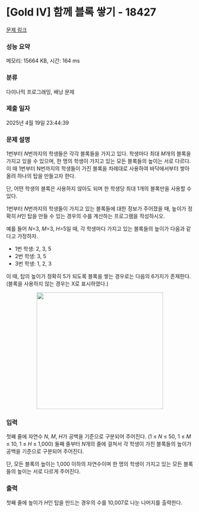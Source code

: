# [Gold IV] 함께 블록 쌓기 - 18427 

[문제 링크](https://www.acmicpc.net/problem/18427) 

### 성능 요약

메모리: 15664 KB, 시간: 164 ms

### 분류

다이나믹 프로그래밍, 배낭 문제

### 제출 일자

2025년 4월 19일 23:44:39

### 문제 설명

<p>1번부터 <em>N</em>번까지의 학생들은 각각 블록들을 가지고 있다. 학생마다 최대 <em>M</em>개의 블록을 가지고 있을 수 있으며, 한 명의 학생이 가지고 있는 모든 블록들의 높이는 서로 다르다. 이 때 1번부터 N번까지의 학생들이 가진 블록을 차례대로 사용하여 바닥에서부터 쌓아올려 하나의 탑을 만들고자 한다.</p>

<p>단, 어떤 학생의 블록은 사용하지 않아도 되며 한 학생당 최대 1개의 블록만을 사용할 수 있다.</p>

<p>1번부터 <em>N</em>번까지의 학생들이 가지고 있는 블록들에 대한 정보가 주어졌을 때, 높이가 정확히 <em>H</em>인 탑을 만들 수 있는 경우의 수를 계산하는 프로그램을 작성하시오.</p>

<p>예를 들어 <em>N</em>=3, <em>M</em>=3, <em>H</em>=5일 때, 각 학생마다 가지고 있는 블록들의 높이가 다음과 같다고 가정하자.</p>

<ul>
	<li>1번 학생: 2, 3, 5</li>
	<li>2번 학생: 3, 5</li>
	<li>3번 학생: 1, 2, 3</li>
</ul>

<p>이 때, 탑의 높이가 정확히 5가 되도록 블록을 쌓는 경우로는 다음의 6가지가 존재한다. (블록을 사용하지 않는 경우는 X로 표시하였다.)</p>

<p style="text-align: center;"><img alt="" src="https://upload.acmicpc.net/82b228be-4bf3-4a38-95e3-a2238e9bb4ff/-/preview/" style="height: 314px; width: 340px;"></p>

### 입력 

 <p>첫째 줄에 자연수 <em>N</em>, <em>M</em>, <em>H</em>가 공백을 기준으로 구분되어 주어진다. (1 ≤ <em>N </em>≤ 50, 1 ≤ <em>M </em>≤ 10, 1 ≤ <em>H </em>≤ 1,000) 둘째 줄부터 <em>N</em>개의 줄에 걸쳐서 각 학생이 가진 블록들의 높이가 공백을 기준으로 구분되어 주어진다.</p>

<p>단, 모든 블록의 높이는 1,000 이하의 자연수이며 한 명의 학생이 가지고 있는 모든 블록들의 높이는 서로 다르게 주어진다.</p>

### 출력 

 <p>첫째 줄에 높이가 <em>H</em>인 탑을 만드는 경우의 수를 10,007로 나눈 나머지를 출력한다.</p>

